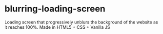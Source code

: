 # blurring-loading-screen
Loading screen that progressively unblurs the background of the website as it reaches 100%. Made in HTML5 + CSS + Vanilla JS
